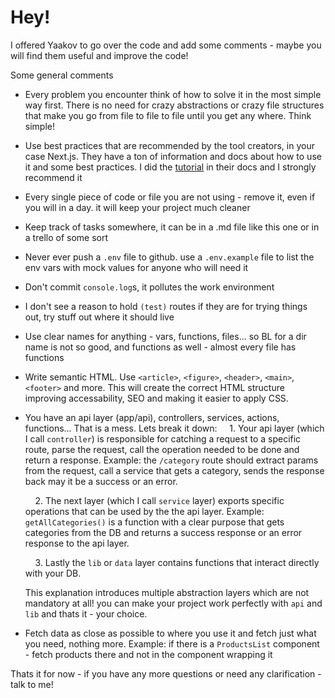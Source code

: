 # Hey!

I offered Yaakov to go over the code and add some comments - maybe you will find them useful and improve the code!

Some general comments

- Every problem you encounter think of how to solve it in the most simple way first. There is no need for crazy abstractions or crazy file structures that make you go from file to file to file until you get any where. Think simple!
- Use best practices that are recommended by the tool creators, in your case Next.js. They have a ton of information and docs about how to use it and some best practices. I did the [tutorial](https://nextjs.org/learn/dashboard-app) in their docs and I strongly recommend it
- Every single piece of code or file you are not using - remove it, even if you will in a day. it will keep your project much cleaner
- Keep track of tasks somewhere, it can be in a .md file like this one or in a trello of some sort
- Never ever push a `.env` file to github. use a `.env.example` file to list the env vars with mock values for anyone who will need it
- Don't commit `console.log`s, it pollutes the work environment
- I don't see a reason to hold `(test)` routes if they are for trying things out, try stuff out where it should live
- Use clear names for anything - vars, functions, files... so BL for a dir name is not so good, and functions as well - almost every file has functions
- Write semantic HTML. Use `<article>`, `<figure>`, `<header>`, `<main>`, `<footer>` and more. This will create the correct HTML structure improving accessability, SEO and making it easier to apply CSS.
- You have an api layer (app/api), controllers, services, actions, functions... That is a mess. Lets break it down:
  &nbsp;&nbsp;&nbsp;&nbsp;1. Your api layer (which I call `controller`) is responsible for catching a request to a specific route, parse the request, call the operation needed to be done and return a response. Example: the `/category` route should extract params from the request, call a service that gets a category, sends the response back may it be a success or an error.

  &nbsp;&nbsp;&nbsp;&nbsp;2. The next layer (which I call `service` layer) exports specific operations that can be used by the the api layer. Example: `getAllCategories()` is a function with a clear purpose that gets categories from the DB and returns a success response or an error response to the api layer.

  &nbsp;&nbsp;&nbsp;&nbsp;3. Lastly the `lib` or `data` layer contains functions that interact directly with your DB.

  This explanation introduces multiple abstraction layers which are not mandatory at all! you can make your project work perfectly with `api` and `lib` and thats it - your choice.

- Fetch data as close as possible to where you use it and fetch just what you need, nothing more. Example: if there is a `ProductsList` component - fetch products there and not in the component wrapping it

Thats it for now - if you have any more questions or need any clarification - talk to me!

